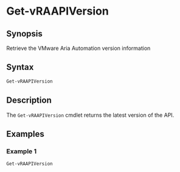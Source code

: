 # Get-vRAAPIVersion

## Synopsis

Retrieve the VMware Aria Automation version information

## Syntax

```powershell
Get-vRAAPIVersion
```

## Description

The `Get-vRAAPIVersion` cmdlet returns the latest version of the API.

## Examples

### Example 1

```powershell
Get-vRAAPIVersion
```

